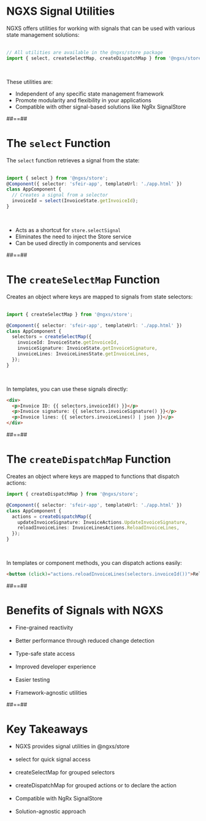 # NGXS Signal Utilities

NGXS offers utilities for working with signals that can be used with various state management solutions: <br/><br/>

```typescript
// All utilities are available in the @ngxs/store package
import { select, createSelectMap, createDispatchMap } from '@ngxs/store';
```

<!-- .element: class="big-code" -->

<br/>

These utilities are:

- Independent of any specific state management framework
- Promote modularity and flexibility in your applications
- Compatible with other signal-based solutions like NgRx SignalStore

##==##

<!-- .slide: class="with-code inconsolata" -->

# The `select` Function

The `select` function retrieves a signal from the state:<br/><br/>

```typescript
import { select } from '@ngxs/store';
@Component({ selector: 'sfeir-app', templateUrl: './app.html' })
class AppComponent {
  // Creates a signal from a selector
  invoiceId = select(InvoiceState.getInvoiceId);
}
```

<!-- .element: class="big-code" -->

<br/>

- Acts as a shortcut for `store.selectSignal`
- Eliminates the need to inject the Store service
- Can be used directly in components and services

##==##

<!-- .slide: class="with-code inconsolata" -->

# The `createSelectMap` Function

Creates an object where keys are mapped to signals from state selectors: <br/><br/>

```typescript
import { createSelectMap } from '@ngxs/store';

@Component({ selector: 'sfeir-app', templateUrl: './app.html' })
class AppComponent {
  selectors = createSelectMap({
    invoiceId: InvoiceState.getInvoiceId,
    invoiceSignature: InvoiceState.getInvoiceSignature,
    invoiceLines: InvoiceLinesState.getInvoiceLines,
  });
}
```

<!-- .element: class="small-code" -->

<br/>

In templates, you can use these signals directly:

```html
<div>
  <p>Invoice ID: {{ selectors.invoiceId() }}</p>
  <p>Invoice signature: {{ selectors.invoiceSignature() }}</p>
  <p>Invoice lines: {{ selectors.invoiceLines() | json }}</p>
</div>
```

<!-- .element: class="small-code" -->

##==##

<!-- .slide: class="with-code inconsolata" -->

# The `createDispatchMap` Function

Creates an object where keys are mapped to functions that dispatch actions:

```typescript
import { createDispatchMap } from '@ngxs/store';

@Component({ selector: 'sfeir-app', templateUrl: './app.html' })
class AppComponent {
  actions = createDispatchMap({
    updateInvoiceSignature: InvoiceActions.UpdateInvoiceSignature,
    reloadInvoiceLines: InvoiceLinesActions.ReloadInvoiceLines,
  });
}
```

<!-- .element: class="small-code" -->

<br/>

In templates or component methods, you can dispatch actions easily:

```html
<button (click)="actions.reloadInvoiceLines(selectors.invoiceId())">Reload invoice lines</button>
```

<!-- .element: class="small-code" -->

##==##

<!-- .slide: class="with-code inconsolata" -->

# Benefits of Signals with NGXS

- Fine-grained reactivity <br/><br/>
- Better performance through reduced change detection <br/><br/>
- Type-safe state access <br/><br/>
- Improved developer experience <br/><br/>
- Easier testing <br/><br/>
- Framework-agnostic utilities

##==##

# Key Takeaways

- NGXS provides signal utilities in @ngxs/store <br/><br/>
- select for quick signal access <br/><br/>
- createSelectMap for grouped selectors <br/><br/>
- createDispatchMap for grouped actions or to declare the action <br/><br/>
- Compatible with NgRx SignalStore <br/><br/>
- Solution-agnostic approach
